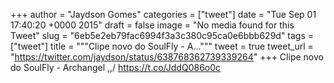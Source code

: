 
+++
author = "Jaydson Gomes"
categories = ["tweet"]
date = "Tue Sep 01 17:40:20 +0000 2015"
draft = false
image = "No media found for this Tweet"
slug = "6eb5e2eb79fac6994f3a3c380c95ca0e6bbb629d"
tags = ["tweet"]
title = """Clipe novo do SoulFly - A..."""
tweet = true
tweet_url = "https://twitter.com/jaydson/status/638768362739339264"
+++
Clipe novo do SoulFly - Archangel \,,/ https://t.co/JddQ086o0c
